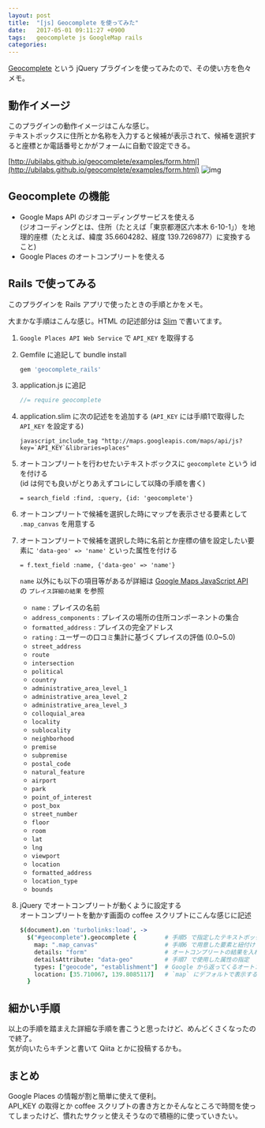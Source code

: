 ```yaml
---
layout: post
title:  "[js] Geocomplete を使ってみた"
date:   2017-05-01 09:11:27 +0900
tags:   geocomplete js GoogleMap rails
categories:
---
```


[Geocomplete](http://ubilabs.github.io/geocomplete/) という jQuery プラグインを使ってみたので、その使い方を色々メモ。  

## 動作イメージ

このプラグインの動作イメージはこんな感じ。  
テキストボックスに住所とか名称を入力すると候補が表示されて、候補を選択すると座標とか電話番号とかがフォームに自動で設定できる。

[http://ubilabs.github.io/geocomplete/examples/form.html](http://ubilabs.github.io/geocomplete/examples/form.html)
![img](https://lh3.googleusercontent.com/f61dJ3Jw8UvZDIGSCQ2EIZkn3c9wCCdgkvXGflN6FRaV9ZzbAs8CSMcN10AaSZnLcc511H9iz7cUm9khOnq3HAX7N50sRUTc6h4U5y53GOqAiIFkmI912bi-e8utww6guU5llctTi3n-wND1qmGZyqEql_ZJwR6RY1oTc9K4eERp8WSBc3zDx5KUC4gcr1pllTEKxxpucvciLYo0DuXxBsdk5HaUn5jtuKn55m6UG93e1IwNAHwmH7wuyBgPzLhxNmCMclR5nCBegKOD_LwILra-FK8hX8hysjsH2HUvfKs6lqLNe6Gtqfub4SjkCt2kd_z8qFi8J_yvYckqvHC4Ve1FmvDvR2mONPRTtFKhY-HjPA4R2z1xcMbeJelT9MmyKCpf9U4nETg2n68ryQ9t4h8YdZmQbvXzbOk2yVGEQuXQsZYPUTZ_fQmEsM1sZ3lFFXlNE3ZsKF5BAIGOphe7vSrU_d6m9uLP5uAWhT_7epk_SGlXLlaHFSwiqVVieeVMzyCRf_D_o0nWjPVmh16jXILJe0_BBBCP4H7h3mzIZNcDr92Pzvy2ZAgXS3qoCrHlMmNAH178Qf4w3Cwh8FS10S0C8VV45ey_ySKCJS0mepJ4ygUqiK3crMUxL2zdGH7JpeYsD8dkcRI1jJEH-fdmKGnnCobIl-FNzVOTxhFaaF8=w996-h824-no) 

## Geocomplete の機能

- Google Maps API のジオコーディングサービスを使える  
  (ジオコーディングとは、住所（たとえば「東京都港区六本木 6-10-1」）を地理的座標（たとえば、緯度 35.6604282、経度 139.7269877）に変換すること)
- Google Places のオートコンプリートを使える

## Rails で使ってみる

このプラグインを Rails アプリで使ったときの手順とかをメモ。

大まかな手順はこんな感じ。HTML の記述部分は [Slim](http://slim-lang.com/) で書いてます。

1. `Google Places API Web Service` で `API_KEY` を取得する
2. Gemfile に追記して bundle install

    ```ruby
    gem 'geocomplete_rails'
    ```

3. application.js に追記

    ```js
    //= require geocomplete
    ```

4. application.slim に次の記述をを追加する (`API_KEY` には手順1で取得した `API_KEY` を設定する)

    ```slim
    javascript_include_tag "http://maps.googleapis.com/maps/api/js?key=`API_KEY`&libraries=places"
    ```

5. オートコンプリートを行わせたいテキストボックスに `geocomplete` という id を付ける  
   (id は何でも良いがとりあえずコレにして以降の手順を書く)

    ```slim
    = search_field :find, :query, {id: 'geocomplete'}
    ```

6. オートコンプリートで候補を選択した時にマップを表示させる要素として `.map_canvas` を用意する
7. オートコンプリートで候補を選択した時に名前とか座標の値を設定したい要素に `'data-geo' => 'name'` といった属性を付ける  

    ```slim
    = f.text_field :name, {'data-geo' => 'name'}
    ```

   `name` 以外にも以下の項目等があるが詳細は [Google Maps JavaScript API](https://developers.google.com/maps/documentation/javascript/places#place_details_responses) の `プレイス詳細の結果` を参照

   - `name` : プレイスの名前
   - `address_components` : プレイスの場所の住所コンポーネントの集合
   - `formatted_address` : プレイスの完全アドレス
   - `rating` : ユーザーの口コミ集計に基づくプレイスの評価 (0.0~5.0)
   - `street_address`
   - `route`
   - `intersection`
   - `political`
   - `country`
   - `administrative_area_level_1`
   - `administrative_area_level_2`
   - `administrative_area_level_3`
   - `colloquial_area`
   - `locality`
   - `sublocality`
   - `neighborhood`
   - `premise`
   - `subpremise`
   - `postal_code`
   - `natural_feature`
   - `airport`
   - `park`
   - `point_of_interest`
   - `post_box`
   - `street_number`
   - `floor`
   - `room`
   - `lat`
   - `lng`
   - `viewport`
   - `location`
   - `formatted_address`
   - `location_type`
   - `bounds`

8. jQuery でオートコンプリートが動くように設定する  
   オートコンプリートを動かす画面の coffee スクリプトにこんな感じに記述

    ```coffee
    $(document).on 'turbolinks:load', ->
      $("#geocomplete").geocomplete {        # 手順5 で指定したテキストボックスでオートコンプリートが動くように設定
        map: ".map_canvas"                   # 手順6 で用意した要素と紐付け
        details: "form"                      # オートコンプリートの結果を入れる親要素を指定
        detailsAttribute: "data-geo"         # 手順7 で使用した属性の指定
        types: ["geocode", "establishment"]  # Google から返ってくるオートコンプリート候補の種類の指定
        location: [35.710067, 139.8085117]   # `map` にデフォルトで表示する座標
      }
    ```

## 細かい手順

以上の手順を踏まえた詳細な手順を書こうと思ったけど、めんどくさくなったので終了。  
気が向いたらキチンと書いて Qiita とかに投稿するかも。

## まとめ

Google Places の情報が割と簡単に使えて便利。  
API_KEY の取得とか coffee スクリプトの書き方とかそんなところで時間を使ってしまったけど、慣れたサクッと使えそうなので積極的に使っていきたい。

